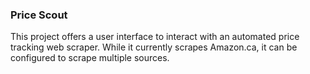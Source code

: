 ### Price Scout

This project offers a user interface to interact with an automated price tracking web scraper. While it currently scrapes Amazon.ca, it can be configured to scrape multiple sources.